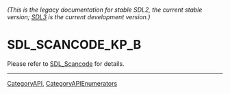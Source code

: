###### (This is the legacy documentation for stable SDL2, the current stable version; [SDL3](https://wiki.libsdl.org/SDL3/) is the current development version.)
# SDL_SCANCODE_KP_B

Please refer to [SDL_Scancode](SDL_Scancode) for details.

----
[CategoryAPI](CategoryAPI), [CategoryAPIEnumerators](CategoryAPIEnumerators)

